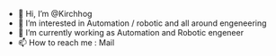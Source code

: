 - 👋 Hi, I’m @Kirchhog
- 👀 I’m interested in Automation / robotic and all around engeneering 
- 🌱 I’m currently working as Automation and Robotic engeneer
- 📫 How to reach me : Mail

<!---
Kirchhog/Kirchhog is a ✨ special ✨ repository because its `README.md` (this file) appears on your GitHub profile.
You can click the Preview link to take a look at your changes.
--->
